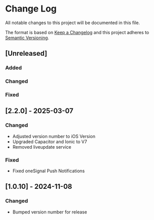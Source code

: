 # Change Log

All notable changes to this project will be documented in this file.

The format is based on [Keep a Changelog](http://keepachangelog.com/)
and this project adheres to [Semantic Versioning](http://semver.org/).

## [Unreleased]

### Added

### Changed

### Fixed

## [2.2.0] - 2025-03-07

### Changed

- Adjusted version number to iOS Version
- Upgraded Capacitor and Ionic to V7
- Removed liveupdate service

### Fixed

- Fixed oneSignal Push Notifications

## [1.0.10] - 2024-11-08

### Changed

- Bumped version number for release

